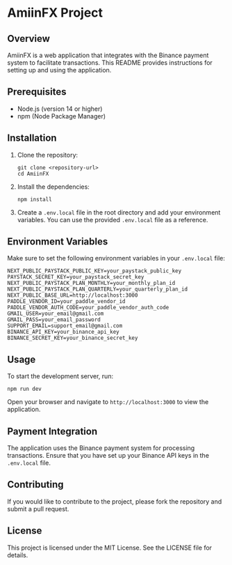 # AmiinFX Project

## Overview
AmiinFX is a web application that integrates with the Binance payment system to facilitate transactions. This README provides instructions for setting up and using the application.

## Prerequisites
- Node.js (version 14 or higher)
- npm (Node Package Manager)

## Installation
1. Clone the repository:
   ```
   git clone <repository-url>
   cd AmiinFX
   ```

2. Install the dependencies:
   ```
   npm install
   ```

3. Create a `.env.local` file in the root directory and add your environment variables. You can use the provided `.env.local` file as a reference.

## Environment Variables
Make sure to set the following environment variables in your `.env.local` file:
```
NEXT_PUBLIC_PAYSTACK_PUBLIC_KEY=your_paystack_public_key
PAYSTACK_SECRET_KEY=your_paystack_secret_key
NEXT_PUBLIC_PAYSTACK_PLAN_MONTHLY=your_monthly_plan_id
NEXT_PUBLIC_PAYSTACK_PLAN_QUARTERLY=your_quarterly_plan_id
NEXT_PUBLIC_BASE_URL=http://localhost:3000
PADDLE_VENDOR_ID=your_paddle_vendor_id
PADDLE_VENDOR_AUTH_CODE=your_paddle_vendor_auth_code
GMAIL_USER=your_email@gmail.com
GMAIL_PASS=your_email_password
SUPPORT_EMAIL=support_email@gmail.com
BINANCE_API_KEY=your_binance_api_key
BINANCE_SECRET_KEY=your_binance_secret_key
```

## Usage
To start the development server, run:
```
npm run dev
```
Open your browser and navigate to `http://localhost:3000` to view the application.

## Payment Integration
The application uses the Binance payment system for processing transactions. Ensure that you have set up your Binance API keys in the `.env.local` file.

## Contributing
If you would like to contribute to the project, please fork the repository and submit a pull request.

## License
This project is licensed under the MIT License. See the LICENSE file for details.